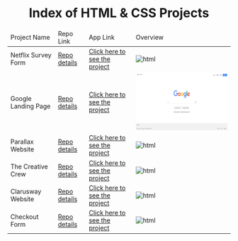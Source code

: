 <p align="center"> 
  
<h1 align="center">Index of HTML & CSS Projects</h1>

</p>

<table>
    <thead>
        <tr>
            <td>Project Name</td>
            <td>Repo Link</td>
            <td>App Link</td>
            <td>Overview</td>
        </tr>
    </thead>
    <tbody>
        <tr>
            <td>Netflix Survey Form</td>
            <td><a href="https://github.com/furkan-cloud/001-survey-form" target="_blank">Repo details</a></td>
            <td><a href="https://furkan-cloud.github.io/001-survey-form/" target="_blank">Click here to see the project</a></td>
            <td><img style="width:500px;" src="./gifs/netflixsurveyform.gif" alt="html" height=130></td> 
        </tr>
        <tr>
            <td>Google Landing Page</td>
            <td><a href="https://github.com/furkan-cloud/002-Google-Landing-Page" target="_blank">Repo details</a></td>
            <td><a href="https://furkan-cloud.github.io/002-Google-Landing-Page/" target="_blank">Click here to see the project</a></td>
            <td><img style="width:500px;" src="./images/googlelandingpage.png" alt="html" height=130></td> 
        </tr>
        <tr>
            <td>Parallax Website</td>
            <td><a href="https://github.com/furkan-cloud/003-Parallax-Website" target="_blank">Repo details</a></td>
            <td><a href="https://furkan-cloud.github.io/003-Parallax-Website/" target="_blank">Click here to see the project</a></td>
            <td><img style="width:500px;" src="./gifs/parallaxwebsite.gif" alt="html" height=130></td> 
        </tr>
        <tr>
            <td>The Creative Crew</td>
            <td><a href="https://github.com/furkan-cloud/Club-Team-Page" target="_blank">Repo details</a></td>
            <td><a href="https://furkan-cloud.github.io/Club-Team-Page/" target="_blank">Click here to see the project</a></td>
            <td><img style="width:500px;" src="./gifs/clubteampage.gif" alt="html" height=130></td> 
        </tr>
        <tr>
            <td>Clarusway Website</td>
            <td><a href="https://github.com/furkan-cloud/004-Website-page-design" target="_blank">Repo details</a></td>
            <td><a href="https://furkan-cloud.github.io/004-Website-page-design/" target="_blank">Click here to see the project</a></td>
            <td><img style="width:500px;" src="./gifs/websitepagedesign.gif" alt="html" height=130></td> 
        </tr> 
        <tr>
            <td>Checkout Form</td>
            <td><a href="https://github.com/furkan-cloud/003-Checkout-Form-Teamwork" target="_blank">Repo details</a></td>
            <td><a href="https://furkan-cloud.github.io/003-Checkout-Form-Teamwork/" target="_blank">Click here to see the project</a></td>
            <td><img style="width:500px;" src="./gifs/checkoutform.gif" alt="html" height=130></td> 
        </tr>
</tbody>
</table>

